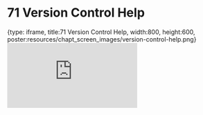 # 71 Version Control Help
 
{type: iframe, title:71 Version Control Help, width:800, height:600, poster:resources/chapt_screen_images/version-control-help.png}
![](https://datatrail-jhu.github.io/DataTrail_ReOrg/no_toc/version-control-help.html)
 

 
